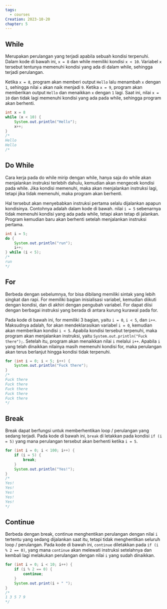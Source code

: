 ```yaml
---
tags:
  - courses
Creation: 2023-10-20
chapter: 5
---
```

## While
Merupakan perulangan yang terjadi apabila sebuah kondisi terpenuhi. Dalam kode di bawah ini, `x = 8` dan while memiliki kondisi `x < 10`. Variabel `x` tersebut tentunya memenuhi kondisi yang ada di dalam while, sehingga terjadi perulangan. 

Ketika `x = 8`, program akan memberi output `Hello` lalu menambah `x` dengan `1`, sehingga nilai `x` akan naik menjadi `9`. Ketika `x = 9`, program akan memberikan output `Hello` dan menaikkan `x` dengan `1` lagi. Saat ini, nilai `x = 10` dan tidak lagi memenuhi kondisi yang ada pada while, sehingga program akan berhenti.
```java
int x = 8
while (x < 10) {
	System.out.println("Hello");
	x++;
}
/*
Hello
Hello
/*
```

## Do While
Cara kerja pada do while mirip dengan while, hanya saja do while akan menjalankan instruksi terlebih dahulu, kemudian akan mengecek kondisi pada while. Jika kondisi memenuhi, maka akan menjalankan instruksi lagi, tetapi jika tidak memenuhi, maka program akan berhenti.

Hal tersebut akan menyebabkan instruksi pertama selalu dijalankan apapun kondisinya. Contohnya adalah dalam kode di bawah. nilai `i = 5` sebenarnya tidak memenuhi kondisi yang ada pada while, tetapi akan tetap di jalankan. Program kemudian baru akan berhenti setelah menjalankan instruksi pertama.
```java
int i = 5;
do {
	System.out.println("run");
	i++;
} while (i < 5);
/*
run
*/
```
## For
Berbeda dengan sebelumnya, for bisa dibilang memiliki sintak yang lebih singkat dan rapi. For memiliki bagian inisialisasi variabel, kemudian diikuti dengan kondisi, dan di akhiri dengan pengubah variabel. For dapat diisi dengan berbagai instruksi yang berada di antara kurung kurawal pada for.

Pada kode di bawah ini, for memiliki 3 bagian, yaitu `i = 0`, `i < 5`, dan `i++`. Maksudnya adalah, for akan mendeklarasikan variabel `i = 0`, kemudian akan memberikan kondisi `i < 5`. Apabila kondisi tersebut terpenuhi, maka program akan menjalankan instruksi, yaitu `System.out.println("Fuck there");`. Setelah itu, program akan menaikkan nilai `i` melalui `i++`. Apabila `i` yang telah dinaikkan nilainya masih memenuhi kondisi for, maka perulangan akan terus berlanjut hingga kondisi tidak terpenuhi.
```java
for (int i = 0; i < 5; i++) {
	System.out.println("Fuck there");
}
/*
Fuck there
Fuck there
Fuck there
Fuck there
Fuck there
*/
```
## Break
Break dapat berfungsi untuk memberhentikan loop / perulangan yang sedang terjadi. Pada kode di bawah ini, `break` di letakkan pada kondisi `if (i = 5)` yang mana perulangan tersebut akan berhenti ketika `i = 5`.
```java
for (int i = 0; i < 100; i++) {
	if (i = 5) {
		break;
	}
	System.out.println("Yes!");
}
/*
Yes!
Yes!
Yes!
Yes!
Yes!
*/
```
## Continue
Berbeda dengan break, continue menghentikan perulangan dengan nilai `i` tertentu yang sedang dijalankan saat itu, tetapi tidak menghentikan seluruh loop / perulangan. Pada kode di bawah ini, `continue` diletakkan pada `if (i % 2 == 0)`, yang mana `continue` akan melewati instruksi setelahnya dan kembali lagi melakukan perulangan dengan nilai `i` yang sudah dinaikkan.
```java
for (int i = 0; i < 10; i++) {
	if (i % 2 == 0) {
		continue;
	}
	System.out.print(i + " ");
}
/*
1 3 5 7 9
*/
```